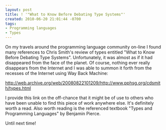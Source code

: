 ```yaml
---
layout: post
title: ! '"What to Know Before Debating Type Systems"'
created: 2010-06-20 21:01:44 -0700
tags:
- Programming languages
- Types
---
```

On my travels around the programming language community on-line I found many references to Chris Smith's review of types entitled "What to Know Before Debating Type Systems". Unfortunately, it was almost as if it had disappeared from the face of the planet. Of course, nothing ever really disappears from the Internet and I was able to summon it forth from the recesses of the Internet using Way Back Machine:

http://web.archive.org/web/20080822101209/http://www.pphsg.org/cdsmith/types.html

I provide this link on the off-chance that it might be of use to others who have been unable to find this piece of work anywhere else. It's definitely worth a read. Also worth reading is the referenced textbook "Types and Programming Languages" by Benjamin Pierce.

Until next time!

